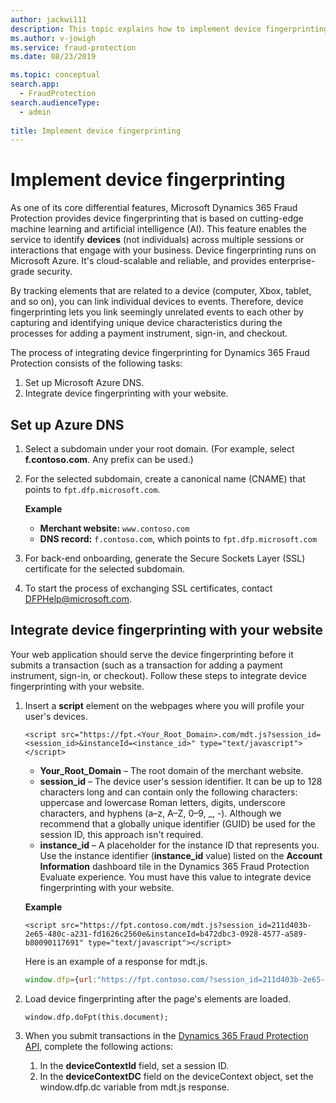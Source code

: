 ```yaml
---
author: jackwi111
description: This topic explains how to implement device fingerprinting.
ms.author: v-jowigh
ms.service: fraud-protection
ms.date: 08/23/2019

ms.topic: conceptual
search.app: 
  - FraudProtection
search.audienceType:
  - admin
  
title: Implement device fingerprinting
---
```


# Implement device fingerprinting

As one of its core differential features, Microsoft Dynamics 365 Fraud Protection provides device fingerprinting that is based on cutting-edge machine learning and artificial intelligence (AI). This feature enables the service to identify **devices** (not individuals) across multiple sessions or interactions that engage with your business. Device fingerprinting runs on Microsoft Azure. It's cloud-scalable and reliable, and provides enterprise-grade security.

By tracking elements that are related to a device (computer, Xbox, tablet, and so on), you can link individual devices to events. Therefore, device fingerprinting lets you link seemingly unrelated events to each other by capturing and identifying unique device characteristics during the processes for adding a payment instrument, sign-in, and checkout.

The process of integrating device fingerprinting for Dynamics 365 Fraud Protection consists of the following tasks:

1. Set up Microsoft Azure DNS.
1. Integrate device fingerprinting with your website.

## Set up Azure DNS

1. Select a subdomain under your root domain. (For example, select **f.contoso.com**. Any prefix can be used.)
2. For the selected subdomain, create a canonical name (CNAME) that points to `fpt.dfp.microsoft.com`.

    **Example**

    - **Merchant website:** `www.contoso.com`
    - **DNS record:** `f.contoso.com`, which points to `fpt.dfp.microsoft.com`

3. For back-end onboarding, generate the Secure Sockets Layer (SSL) certificate for the selected subdomain.
4. To start the process of exchanging SSL certificates, contact <DFPHelp@microsoft.com>.

## Integrate device fingerprinting with your website

Your web application should serve the device fingerprinting before it submits a transaction (such as a transaction for adding a payment instrument, sign-in, or checkout). Follow these steps to integrate device fingerprinting with your website.

1. Insert a **script** element on the webpages where you will profile your user's devices.

    ```
    <script src="https://fpt.<Your_Root_Domain>.com/mdt.js?session_id=<session_id>&instanceId=<instance_id>" type="text/javascript"></script>
    ```

    - **Your\_Root\_Domain** – The root domain of the merchant website.
    - **session\_id** – The device user's session identifier. It can be up to 128 characters long and can contain only the following characters: uppercase and lowercase Roman letters, digits, underscore characters, and hyphens (a–z, A–Z, 0–9, \_, -). Although we recommend that a globally unique identifier (GUID) be used for the session ID, this approach isn't required.
    - **instance\_id** – A placeholder for the instance ID that represents you. Use the instance identifier (**instance\_id** value) listed on the **Account Information** dashboard tile in the Dynamics 365 Fraud Protection Evaluate experience. You must have this value to integrate device fingerprinting with your website.

    **Example**

    ```
    <script src="https://fpt.contoso.com/mdt.js?session_id=211d403b-2e65-480c-a231-fd1626c2560e&instanceId=b472dbc3-0928-4577-a589-b80090117691" type="text/javascript"></script>
    ```

    Here is an example of a response for mdt.js.

    ```javascript
   window.dfp={url:"https://fpt.contoso.com/?session_id=211d403b-2e65-480c-a231-fd1626c2560e&CustomerId=b472dbc3-0928-4577-a589-b80090117691",sessionId:"211d403b-2e65-480c-a231-fd1626c2560e",customerId:"b472dbc3-0928-4577-a589-b80090117691",dc:"uswest"};window.dfp.doFpt=function(doc){var frm,src;true&&(frm=doc.createElement("IFRAME"),frm.id="fpt_frame",frm.style.width="1px",frm.style.height="1px",frm.style.position="absolute",frm.style.visibility="hidden",frm.style.left="10px",frm.style.bottom="0px",frm.setAttribute("style","color:#000000;float:left;visibility:hidden;position:absolute;top:-100;left:-200;border:0px"),src="https://fpt.contoso.com/?session_id=211d403b-2e65-480c-a231-fd1626c2560e&CustomerId=b472dbc3-0928-4577-a589-b80090117691",frm.setAttribute("src",src),doc.body.appendChild(frm))};
    ```

2. Load device fingerprinting after the page's elements are loaded.

    ```
    window.dfp.doFpt(this.document);
    ```

3. When you submit transactions in the [Dynamics 365 Fraud Protection API](https://apidocs.microsoft.com/services), complete the following actions:

    1. In the **deviceContextId** field, set a session ID.
    1. In the **deviceContextDC** field on the deviceContext object, set the window.dfp.dc variable from mdt.js response.
